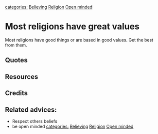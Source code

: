 [categories:](../categories/index.md) [Believing](../categories/Believing.md) [Religion](../categories/Religion.md) [Open minded](../categories/Open%20minded.md)
# Most religions have great values

Most religions have good things or are based in good values. Get the best from them.

## Quotes

## Resources

## Credits

## Related advices:

- Respect others beliefs
- be open minded
[categories:](../categories/index.md) [Believing](../categories/Believing.md) [Religion](../categories/Religion.md) [Open minded](../categories/Open%20minded.md)